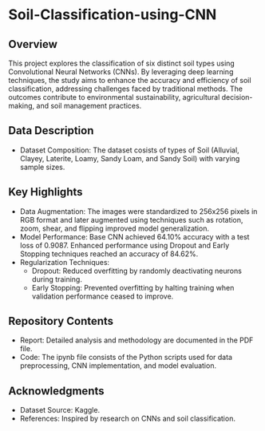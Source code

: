 # Soil-Classification-using-CNN

## Overview
  This project explores the classification of six distinct soil types using Convolutional Neural Networks (CNNs). By leveraging deep learning techniques, the study aims to enhance the accuracy and efficiency of soil classification, addressing challenges faced by traditional methods. The outcomes contribute to environmental sustainability, agricultural decision-making, and soil management practices.

## Data Description
  - Dataset Composition: The dataset cosists of types of Soil (Alluvial, Clayey, Laterite, Loamy, Sandy Loam, and Sandy Soil) with varying sample sizes.

## Key Highlights
  - Data Augmentation: The images were standardized to 256x256 pixels in RGB format and later augmented using techniques such as rotation, zoom, shear, and flipping improved model generalization.
  - Model Performance: Base CNN achieved 64.10% accuracy with a test loss of 0.9087. Enhanced performance using Dropout and Early Stopping techniques reached an accuracy of 84.62%.
  - Regularization Techniques:
      - Dropout: Reduced overfitting by randomly deactivating neurons during training.
      - Early Stopping: Prevented overfitting by halting training when validation performance ceased to improve.

## Repository Contents
  - Report: Detailed analysis and methodology are documented in the PDF file.
  - Code: The ipynb file consists of the Python scripts used for data preprocessing, CNN implementation, and model evaluation.

## Acknowledgments
  - Dataset Source: Kaggle.
  - References: Inspired by research on CNNs and soil classification.
